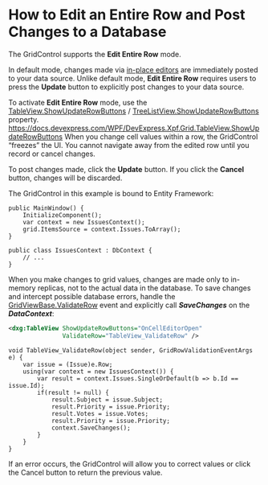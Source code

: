 # How to Edit an Entire Row and Post Changes to a Database

The GridControl supports the **Edit Entire Row** mode.

In default mode, changes made via [in-place editors](https://docs.devexpress.com/WPF/6606/controls-and-libraries/data-grid/data-editing-and-validation/modify-cell-values/inplace-editors) are immediately posted to your data source. Unlike default mode, **Edit Entire Row** requires users to press the **Update** button to explicitly post changes to your data source.

To activate **Edit Entire Row** mode, use the [TableView.ShowUpdateRowButtons](https://docs.devexpress.com/WPF/DevExpress.Xpf.Grid.TableView.ShowUpdateRowButtons) / [TreeListView.ShowUpdateRowButtons]() property.
https://docs.devexpress.com/WPF/DevExpress.Xpf.Grid.TableView.ShowUpdateRowButtons
When you change cell values within a row, the GridControl “freezes” the UI. You cannot navigate away from the edited row until you record or cancel changes.

To post changes made, click the **Update** button. If you click the **Cancel** button, changes will be discarded.

The GridControl in this example is bound to Entity Framework:

```charp
public MainWindow() {
    InitializeComponent();
    var context = new IssuesContext();
    grid.ItemsSource = context.Issues.ToArray();
}

public class IssuesContext : DbContext { 
    // ... 
}
```

When you make changes to grid values, changes are made only to in-memory replicas, not to the actual data in the database. To save changes and intercept possible database errors, handle the [GridViewBase.ValidateRow](https://docs.devexpress.com/WPF/DevExpress.Xpf.Grid.GridViewBase.ValidateRow) event and explicitly call ***SaveChanges*** on the ***DataContext***:

```xml
<dxg:TableView ShowUpdateRowButtons="OnCellEditorOpen" 
               ValidateRow="TableView_ValidateRow" />
```

```charp
void TableView_ValidateRow(object sender, GridRowValidationEventArgs e) {
    var issue = (Issue)e.Row;
    using(var context = new IssuesContext()) {
        var result = context.Issues.SingleOrDefault(b => b.Id == issue.Id);
        if(result != null) {
            result.Subject = issue.Subject;
            result.Priority = issue.Priority;
            result.Votes = issue.Votes;
            result.Priority = issue.Priority;
            context.SaveChanges();
        }
    }
}
```

If an error occurs, the GridControl will allow you to correct values or click the Cancel button to return the previous value.
